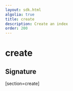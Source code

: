 ```yaml
---
layout: sdk.html
algolia: true
title: create
description: Create an index
order: 200
---
```


# create

## Signature
[section=create]

